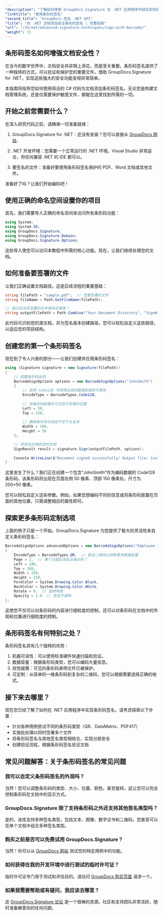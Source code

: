 ```yaml
---
"description": "了解如何使用 GroupDocs.Signature 在 .NET 应用程序中轻松实现条形码签名。包含代码示例的分步教程。"
"linktitle": "使用条形码签名"
"second_title": "GroupDocs.签名 .NET API"
"title": "向 .NET 文档添加安全条形码签名 | 完整指南"
"url": "/zh/net/advanced-signature-techniques/sign-with-barcode/"
"weight": 11
---
```


## 条形码签名如何增强文档安全性？

在当今的数字世界中，文档安全并非锦上添花，而是至关重要。条形码签名提供了一种独特的方式，可以验证和保护您的重要文件。借助 GroupDocs.Signature for .NET，实现这些强大的安全功能变得异常简单。

本指南将指导您如何使用简洁的 C# 代码为文档添加条形码签名。无论您是构建文档管理系统，还是仅需要保护敏感文件，都能在这里找到所需的一切。

## 开始之前您需要什么？

在深入研究代码之前，请确保一切准备就绪：

1. GroupDocs.Signature for .NET：还没有安装？您可以直接从 [GroupDocs 网站](https://releases。groupdocs.com/signature/net/).

2. .NET 开发环境：您需要一个正常运行的 .NET 环境。Visual Studio 非常适合，但任何兼容 .NET 的 IDE 都可以。

3. 要签名的文件：准备好要使用条形码签名保护的 PDF、Word 文档或其他文件。

准备好了吗？让我们开始编码吧！

## 使用正确的命名空间设置你的项目

首先，我们需要导入正确的命名空间来访问所有条形码功能：

```csharp
using System;
using System.IO;
using GroupDocs.Signature;
using GroupDocs.Signature.Domain;
using GroupDocs.Signature.Options;
```

这些导入使您可以访问本教程中所需的核心功能。现在，让我们继续处理您的文档。

## 如何准备要签署的文件

让我们正确设置文档路径。这是后续流程的重要基础：

```csharp
string filePath = "sample.pdf";  // 您要签署的文件
string fileName = Path.GetFileName(filePath);

// 我们应该将签署的文件保存在哪里？
string outputFilePath = Path.Combine("Your Document Directory", "SignWithBarcode", fileName);
```

此代码可识别您的源文档，并为签名版本创建路径。您可以轻松自定义这些路径，以适应您的项目结构。

## 创建您的第一个条形码签名

现在到了令人兴奋的部分——让我们创建并应用条形码签名：

```csharp
using (Signature signature = new Signature(filePath))
{
    // 配置条形码选项
    BarcodeSignOptions options = new BarcodeSignOptions("JohnSmith")
    {
        // 选择 Code128 可获得出色的数据密度和可靠性
        EncodeType = BarcodeTypes.Code128,
        
        // 将条形码放置在可见但不显眼的位置
        Left = 50,
        Top = 150,
        
        // 确保条形码可读但不至于太复杂
        Width = 200,
        Height = 50
    };

    // 将签名应用到您的文档
    SignResult result = signature.Sign(outputFilePath, options);
    
    Console.WriteLine($"Document signed successfully! Output file: {outputFilePath}");
}
```

这里发生了什么？我们正在创建一个包含“JohnSmith”作为编码数据的 Code128 条形码。该条形码将出现在页面左侧 50 像素、顶部 150 像素处，尺寸为 200×50 像素。

您可以轻松自定义这些参数。例如，如果您想编码不同的信息或将条形码放置在页面的其他位置，只需调整相应的属性即可。

## 探索更多条形码定制选项

上面的例子只是一个开始。GroupDocs.Signature 为您提供了极大的灵活性来自定义条形码签名：

```csharp
BarcodeSignOptions advancedOptions = new BarcodeSignOptions("Employee ID: 123456")
{
    EncodeType = BarcodeTypes.QR,  // 尝试二维码以获取更多数据容量
    Page = 1,  // 哪个页面应该显示条形码？
    Left = 100,
    Top = 200,
    Width = 150,
    Height = 150,
    ForeColor = System.Drawing.Color.Black,
    BackColor = System.Drawing.Color.White,
    Rotate = 0,  // 旋转角度
    Opacity = 1.0  // 完全不透明
};
```

这使您不仅可以对条形码的内容进行细粒度的控制，还可以对条形码在文档中的外观和位置进行细粒度的控制。

## 条形码签名有何特别之处？

条形码签名具有几个独特的优势：

1. 机器可读性：可以使用标准硬件快速扫描和验证。
2. 数据容量：根据条形码类型，您可以编码大量信息。
3. 视觉威慑：可见的条形码表明文件已被保护。
4. 可定制：从简单的一维条形码到复杂的二维码，您可以根据需要选择正确的格式。

## 接下来去哪里？

现在您已经了解了如何在 .NET 应用程序中实现条形码签名，请考虑探索以下步骤：

- 针对各种用例尝试不同的条形码类型（QR、DataMatrix、PDF417）
- 实施批处理以同时签署多个文件
- 将条形码签名与其他签名类型相结合，实现分层安全
- 创建验证流程，根据条形码签名验证文档

## 常见问题解答：关于条形码签名的常见问题

### 我可以自定义条形码签名的外观吗？
当然！您可以调整条形码的类型、大小、位置、颜色，甚至旋转。这让您可以完全控制条形码在文档中的显示方式。

### GroupDocs.Signature 除了支持条形码之外还支持其他签名类型吗？
是的，该库支持多种签名类型，包括文本、图像、数字证书和二维码。您甚至可以在单个文档中组合多种签名类型。

### 购买之前是否可以免费试用 GroupDocs.Signature？
当然！你可以从 [GroupDocs 网站](https://releases.groupdocs.com/) 测试您的特定用例中的功能。

### 如何获得在我的开发环境中进行测试的临时许可证？
临时许可证专门用于测试和评估目的。请访问 [GroupDocs 购买页面](https://purchase.groupdocs.com/temporary-license/) 请求一个。

### 如果我需要帮助或有疑问，我应该去哪里？
这 [GroupDocs.Signature 论坛](https://forum.groupdocs.com/c/signature/13) 是一个很棒的资源。社区和支持团队非常活跃，随时准备解答你的任何问题。